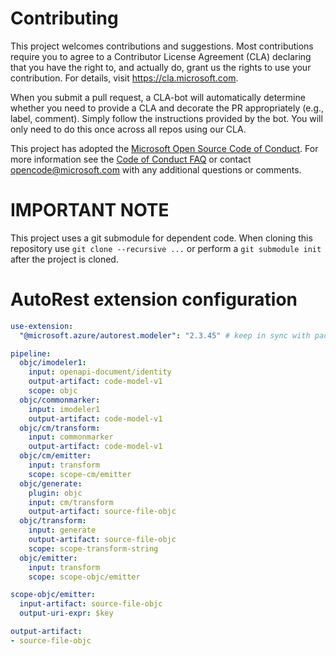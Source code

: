 
# Contributing

This project welcomes contributions and suggestions.  Most contributions require you to agree to a
Contributor License Agreement (CLA) declaring that you have the right to, and actually do, grant us
the rights to use your contribution. For details, visit https://cla.microsoft.com.

When you submit a pull request, a CLA-bot will automatically determine whether you need to provide
a CLA and decorate the PR appropriately (e.g., label, comment). Simply follow the instructions
provided by the bot. You will only need to do this once across all repos using our CLA.

This project has adopted the [Microsoft Open Source Code of Conduct](https://opensource.microsoft.com/codeofconduct/).
For more information see the [Code of Conduct FAQ](https://opensource.microsoft.com/codeofconduct/faq/) or
contact [opencode@microsoft.com](mailto:opencode@microsoft.com) with any additional questions or comments.

# IMPORTANT NOTE

This project uses a git submodule for dependent code. When cloning this repository use `git clone --recursive ...` or perform a `git submodule init ` after the project is cloned.



# AutoRest extension configuration

``` yaml
use-extension:
  "@microsoft.azure/autorest.modeler": "2.3.45" # keep in sync with package.json's dev dependency in order to have meaningful tests

pipeline:
  objc/imodeler1:
    input: openapi-document/identity
    output-artifact: code-model-v1
    scope: objc
  objc/commonmarker:
    input: imodeler1
    output-artifact: code-model-v1
  objc/cm/transform:
    input: commonmarker
    output-artifact: code-model-v1
  objc/cm/emitter:
    input: transform
    scope: scope-cm/emitter
  objc/generate:
    plugin: objc
    input: cm/transform
    output-artifact: source-file-objc
  objc/transform:
    input: generate
    output-artifact: source-file-objc
    scope: scope-transform-string
  objc/emitter:
    input: transform
    scope: scope-objc/emitter

scope-objc/emitter:
  input-artifact: source-file-objc
  output-uri-expr: $key

output-artifact:
- source-file-objc
```
